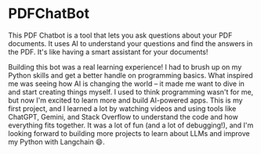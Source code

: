 # PDFChatBot
This PDF Chatbot is a tool that lets you ask questions about your PDF documents. It uses AI to understand your questions and find the answers in the PDF. It's like having a smart assistant for your documents!

Building this bot was a real learning experience! I had to brush up on my Python skills and get a better handle on programming basics.  What inspired me was seeing how AI is changing the world – it made me want to dive in and start creating things myself.  I used to think programming wasn't for me, but now I'm excited to learn more and build AI-powered apps. This is my first project, and I learned a lot by watching videos and using tools like ChatGPT, Gemini, and Stack Overflow to understand the code and how everything fits together. It was a lot of fun (and a lot of debugging!), and I'm looking forward to building more projects to learn about LLMs and improve my Python with Langchain 😄.
